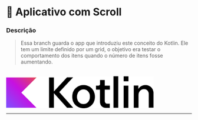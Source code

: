 # 🤳 Aplicativo com Scroll

### Descrição

> Essa branch guarda o app que introduziu este conceito do Kotlin. Ele tem um limite definido por um grid, o objetivo era testar o comportamento dos itens quando o número de itens fosse aumentando.

<br>

 <img src= "https://github.com/RgoSL/KotlinAtivs/blob/main/KotlinLogo.svg" align = center width = 400px alt="Logo Kotlin"/>

---
